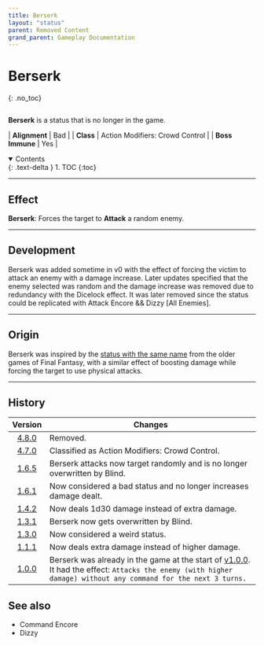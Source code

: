 ```yaml
---
title: Berserk
layout: "status"
parent: Removed Content
grand_parent: Gameplay Documentation
---
```


# Berserk
{: .no_toc}

<div class="row">
<div class="column content" markdown="1">

**Berserk** is a status that is no longer in the game.

| **Alignment** | Bad |
| **Class** | Action Modifiers: Crowd Control |
| **Boss Immune** | Yes |

</div>
<div class="column toc" markdown="1">
<details open markdown="block">
<summary>
Contents
</summary>
{: .text-delta }
1. TOC
{:toc}
</details>
</div>
</div> 

---

## Effect

**Berserk**: Forces the target to **Attack** a random enemy.

---

## Development

Berserk was added sometime in v0 with the effect of forcing the victim to attack an enemy with a damage increase. Later updates specified that the enemy selected was random and the damage increase was removed due to redundancy with the Dicelock effect. It was later removed since the status could be replicated with Attack Encore && Dizzy [All Enemies].

---

## Origin

Berserk was inspired by the [status with the same name](https://finalfantasy.fandom.com/wiki/Berserk_(status)) from the older games of Final Fantasy, with a similar effect of boosting damage while forcing the target to use physical attacks.

---

## History

| Version | Changes |
| :---: | --- |
| [4.8.0](/game/changelog/v4.html#v4.8.0) | Removed. |
| [4.7.0](/game/changelog/v4.html#v4.7.0) | Classified as Action Modifiers: Crowd Control. |
| [1.6.5](/game/changelog/v1.html#v1.6.5) | Berserk attacks now target randomly and is no longer overwritten by Blind. |
| [1.6.1](/game/changelog/v1.html#v1.6.1) | Now considered a bad status and no longer increases damage dealt. |
| [1.4.2](/game/changelog/v1.html#v1.4.2) | Now deals 1d30 damage instead of extra damage. |
| [1.3.1](/game/changelog/v1.html#v1.3.1) | Berserk now gets overwritten by Blind. |
| [1.3.0](/game/changelog/v1.html#v1.3.0) | Now considered a weird status. |
| [1.1.1](/game/changelog/v1.html#v1.1.1) | Now deals extra damage instead of higher damage. |
| [1.0.0](/game/changelog/v1.html#v1.0.0) | Berserk was already in the game at the start of [v1.0.0](/game/changelog/v1.html#v1.0.0). It had the effect: `Attacks the enemy (with higher damage) without any command for the next 3 turns.` |

## See also

- Command Encore
- Dizzy